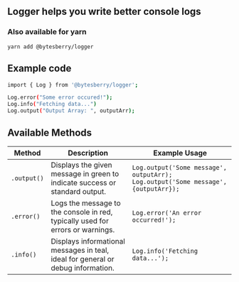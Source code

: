 ## Logger helps you write better console logs


### Also available for yarn
`yarn add @bytesberry/logger`


 ## Example code 
```bash
import { Log } from '@bytesberry/logger';

Log.error("Some error occured!");
Log.info("Fetching data...")
Log.output("Output Array: ", outputArr);

```

## Available Methods

| Method      | Description                                                                 | Example Usage                               |
|-------------|-----------------------------------------------------------------------------|--------------------------------------------|
| `.output()` | Displays the given message in green to indicate success or standard output. | `Log.output('Some message', outputArr);` `Log.output('Some message', {outputArr});` |
| `.error()`  | Logs the message to the console in red, typically used for errors or warnings. | `Log.error('An error occurred!');`        |
| `.info()`   | Displays informational messages in teal, ideal for general or debug information. | `Log.info('Fetching data...');`          |

